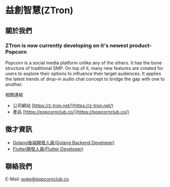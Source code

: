# 益創智慧(ZTron)

## 關於我們

### ZTron is now currently developing on it's newest product-Popcorn

Popcorn is a social media platform unlike any of the others. It has the bone structure of traditional SMP. On top of it, many new features are created for users to explore their options to influence their target audiences. It applies the latest trends of drop-in audio chat concept to bridge the gap with one to another.

相關連結
- 公司網站
[https://z-tron.net/](https://z-tron.net/)
- 產品
[https://popcornclub.co/](https://popcornclub.co/)

## 徵才資訊

- [Golang後端開發人員(Golang Backend Developer)](https://github.com/ztron-net/career/tree/main/developer/golang-backend-developer)
- [Flutter開發人員(Flutter Developer)](https://github.com/ztron-net/career/tree/main/developer/flutter-developer)

## 聯絡我們

E-Mail: [poke@popcornclub.co](mailto:poke@popcornclub.co)